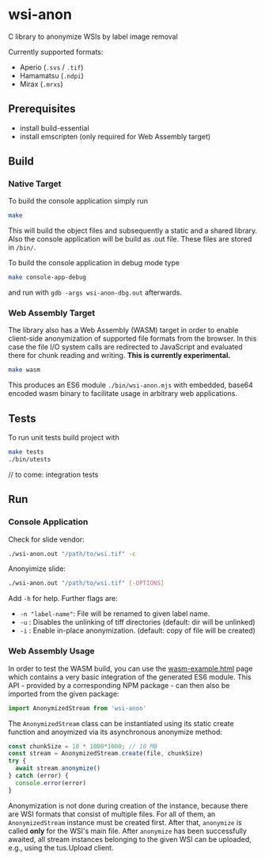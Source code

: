# wsi-anon

C library to anonymize WSIs by label image removal

Currently supported formats:

* Aperio (`.svs` / `.tif`)
* Hamamatsu (`.ndpi`)
* Mirax (`.mrxs`)

## Prerequisites

* install build-essential
* install emscripten (only required for Web Assembly target)

## Build

### Native Target

To build the console application simply run

```bash
make
```

This will build the object files and subsequently a static and a shared library. 
Also the console application will be build as .out file. These files are stored in `/bin/`.

To build the console application in debug mode type

```bash
make console-app-debug
```

and run with `gdb -args wsi-anon-dbg.out` afterwards.

### Web Assembly Target

The library also has a Web Assembly (WASM) target in order to enable client-side anonymization
of supported file formats from the browser. In this case the file I/O system calls are redirected
to JavaScript and evaluated there for chunk reading and writing. **This is currently experimental.**

```bash
make wasm
```

This produces an ES6 module `./bin/wsi-anon.mjs` with embedded, base64 encoded wasm binary to facilitate usage in arbitrary web applications.

## Tests

To run unit tests build project with 

```bash
make tests
./bin/utests
```

// to come: integration tests

## Run

### Console Application

Check for slide vendor:

```bash
./wsi-anon.out "/path/to/wsi.tif" -c
```

Anonyimize slide:

```bash
./wsi-anon.out "/path/to/wsi.tif" [-OPTIONS]
```

Add `-h` for help. Further flags are:

* `-n "label-name"`: File will be renamed to given label name.
* `-u` : Disables the unlinking of tiff directories (default: dir will be unlinked)
* `-i` : Enable in-place anonymization. (default: copy of file will be created)

### Web Assembly Usage

In order to test the WASM build, you can use the [wasm-example.html](./wasm-example.html) page which contains a very basic integration of the generated ES6 module. This API - provided by a corresponding NPM package - can then also be imported from the given package:

```javascript
import AnonymizedStream from 'wsi-anon'
```

The `AnonymizedStream` class can be instantiated using its static create function and anoymized via its asynchronous anonymize method:

```javascript
const chunkSize = 10 * 1000*1000; // 10 MB
const stream = AnonymizedStream.create(file, chunkSize)
try {
  await stream.anonymize()
} catch (error) {
  console.error(error)
}
```

Anonymization is not done during creation of the instance, because there are WSI formats that consist of multiple files. For all of them, an `AnonymizedStream` instance must be created first. After that, `anonymize` is called **only** for the WSI's main file. After `anonymize` has been successfully awaited, all stream instances belonging to the given WSI can be uploaded, e.g., using the tus.Upload client.
